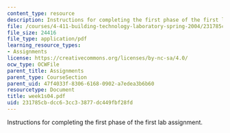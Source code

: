 ```yaml
---
content_type: resource
description: Instructions for completing the first phase of the first lab assignment.
file: /courses/4-411-building-technology-laboratory-spring-2004/231785cbdcc63cc33877dc449fbf28fd_week1s04.pdf
file_size: 24416
file_type: application/pdf
learning_resource_types:
- Assignments
license: https://creativecommons.org/licenses/by-nc-sa/4.0/
ocw_type: OCWFile
parent_title: Assignments
parent_type: CourseSection
parent_uid: 47f4033f-8306-6168-0902-a7edea3b6b60
resourcetype: Document
title: week1s04.pdf
uid: 231785cb-dcc6-3cc3-3877-dc449fbf28fd
---
```

Instructions for completing the first phase of the first lab assignment.